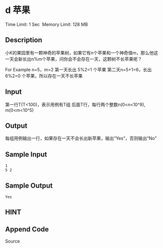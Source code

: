# d 苹果
Time Limit: 1 Sec  Memory Limit: 128 MB


## Description
小K的果园里有一颗神奇的苹果树，如果它有n个苹果和一个神奇值m，那么他这一天会新长出n%m个苹果，问你会不会存在一天，这颗树不长苹果呢？

For Example
n=5，m=2
第一天长出 5%2=1 个苹果
第二天n=5+1=6，长出 6%2=0 个苹果，所以存在一天不长苹果


## Input
第一行T(T<100)，表示用例有T组
后面T行，每行两个整数n(0<n<10^9), m(0<m<10^5)


## Output
每组用例输出一行，如果存在一天不会长出新苹果，输出“Yes”，否则输出“No”


## Sample Input
```
1
5 2
```
## Sample Output
```
Yes
```

## HINT


## Append Code
Source
